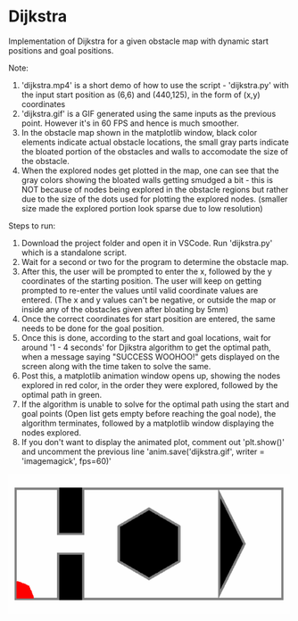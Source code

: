 # Dijkstra
Implementation of Dijkstra for a given obstacle map with dynamic start positions and goal positions.

Note:

1. 'dijkstra.mp4' is a short demo of how to use the script - 'dijkstra.py' with the input start position as (6,6) and (440,125), in the form of (x,y) coordinates
2. 'dijkstra.gif' is a GIF generated using the same inputs as the previous point. However it's in 60 FPS and hence is much smoother.
3. In the obstacle map shown in the matplotlib window, black color elements indicate actual obstacle locations, the small gray parts indicate the bloated portion of the obstacles and walls to accomodate the size of the obstacle.
4. When the explored nodes get plotted in the map, one can see that the gray colors showing the bloated walls getting smudged a bit - this is NOT because of nodes being explored in the obstacle regions but rather due to the size of the dots used for plotting the explored nodes. (smaller size made the explored portion look sparse due to low resolution)

Steps to run:

1. Download the project folder and open it in VSCode. Run 'dijkstra.py' which is a standalone script.
2. Wait for a second or two for the program to determine the obstacle map.
3. After this, the user will be prompted to enter the x, followed by the y coordinates of the starting position. The user will keep on getting prompted to re-enter the values until valid coordinate values are entered. (The x and y values can't be negative, or outside the map or inside any of the obstacles given after bloating by 5mm)
4. Once the correct coordinates for start position are entered, the same needs to be done for the goal position.
5. Once this is done, according to the start and goal locations, wait for around '1 - 4 seconds' for Djikstra algorithm to get the optimal path, when a message saying "SUCCESS WOOHOO!" gets displayed on the screen along with the time taken to solve the same.
6. Post this, a matplotlib animation window opens up, showing the nodes explored in red color, in the order they were explored, followed by the optimal path in green.
7. If the algorithm is unable to solve for the optimal path using the start and goal points (Open list gets empty before reaching the goal node), the algorithm terminates, followed by a matplotlib window displaying the nodes explored.
8. If you don't want to display the animated plot, comment out 'plt.show()' and uncomment the previous line 'anim.save('dijkstra.gif', writer = 'imagemagick', fps=60)'

![](https://github.com/Shyam-pi/Dijkstra/blob/main/dijkstra.gif)
